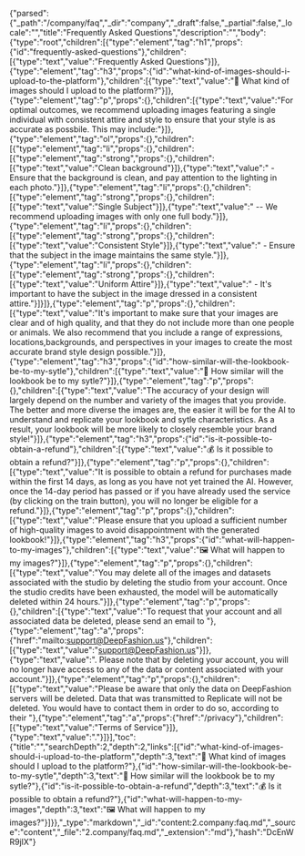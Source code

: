 {"parsed":{"_path":"/company/faq","_dir":"company","_draft":false,"_partial":false,"_locale":"","title":"Frequently Asked Questions","description":"","body":{"type":"root","children":[{"type":"element","tag":"h1","props":{"id":"frequently-asked-questions"},"children":[{"type":"text","value":"Frequently Asked Questions"}]},{"type":"element","tag":"h3","props":{"id":"what-kind-of-images-should-i-upload-to-the-platform"},"children":[{"type":"text","value":"📸 What kind of images should I upload to the platform?"}]},{"type":"element","tag":"p","props":{},"children":[{"type":"text","value":"For optimal outcomes, we recommend uploading images featuring a single individual with consistent attire and style to ensure that your style is as accurate as possbile. This may include:"}]},{"type":"element","tag":"ol","props":{},"children":[{"type":"element","tag":"li","props":{},"children":[{"type":"element","tag":"strong","props":{},"children":[{"type":"text","value":"Clean background"}]},{"type":"text","value":" - Ensure that the background is clean, and pay attention to the lighting in each photo."}]},{"type":"element","tag":"li","props":{},"children":[{"type":"element","tag":"strong","props":{},"children":[{"type":"text","value":"Single Subject"}]},{"type":"text","value":" -- We recommend uploading images with only one full body."}]},{"type":"element","tag":"li","props":{},"children":[{"type":"element","tag":"strong","props":{},"children":[{"type":"text","value":"Consistent Style"}]},{"type":"text","value":" - Ensure that the subject in the image maintains the same style."}]},{"type":"element","tag":"li","props":{},"children":[{"type":"element","tag":"strong","props":{},"children":[{"type":"text","value":"Uniform Attire"}]},{"type":"text","value":" - It's important to have the subject in the image dressed in a consistent attire."}]}]},{"type":"element","tag":"p","props":{},"children":[{"type":"text","value":"It's important to make sure that your images are clear and of high quality, and that they do not include more than one people or animals. We also recommend that you include a range of expressions, locations,backgrounds, and perspectives in your images to create the most accurate brand style design possible."}]},{"type":"element","tag":"h3","props":{"id":"how-similar-will-the-lookbook-be-to-my-sytle"},"children":[{"type":"text","value":"👩 How similar will the lookbook be to my sytle?"}]},{"type":"element","tag":"p","props":{},"children":[{"type":"text","value":"The accuracy of your design will largely depend on the number and variety of the images that you provide. The better and more diverse the images are, the easier it will be for the AI to understand and replicate your lookbook and sytle characteristics. As a result, your lookbook will be more likely to closely resemble your brand style!"}]},{"type":"element","tag":"h3","props":{"id":"is-it-possible-to-obtain-a-refund"},"children":[{"type":"text","value":"💰 Is it possible to obtain a refund?"}]},{"type":"element","tag":"p","props":{},"children":[{"type":"text","value":"It is possible to obtain a refund for purchases made within the first 14 days, as long as you have not yet trained the AI. However, once the 14-day period has passed or if you have already used the service (by clicking on the train button), you will no longer be eligible for a refund."}]},{"type":"element","tag":"p","props":{},"children":[{"type":"text","value":"Please ensure that you upload a sufficient number of high-quality images to avoid disappointment with the generated lookbook!"}]},{"type":"element","tag":"h3","props":{"id":"what-will-happen-to-my-images"},"children":[{"type":"text","value":"🖼 What will happen to my images?"}]},{"type":"element","tag":"p","props":{},"children":[{"type":"text","value":"You may delete all of the images and datasets associated with the studio by deleting the studio from your account. Once the studio credits have been exhausted, the model will be automatically deleted within 24 hours."}]},{"type":"element","tag":"p","props":{},"children":[{"type":"text","value":"To request that your account and all associated data be deleted, please send an email to "},{"type":"element","tag":"a","props":{"href":"mailto:support@DeepFashion.us"},"children":[{"type":"text","value":"support@DeepFashion.us"}]},{"type":"text","value":". Please note that by deleting your account, you will no longer have access to any of the data or content associated with your account."}]},{"type":"element","tag":"p","props":{},"children":[{"type":"text","value":"Please be aware that only the data on DeepFashion servers will be deleted. Data that was transmitted to Replicate will not be deleted. You would have to contact them in order to do so, according to their "},{"type":"element","tag":"a","props":{"href":"/privacy"},"children":[{"type":"text","value":"Terms of Service"}]},{"type":"text","value":"."}]}],"toc":{"title":"","searchDepth":2,"depth":2,"links":[{"id":"what-kind-of-images-should-i-upload-to-the-platform","depth":3,"text":"📸 What kind of images should I upload to the platform?"},{"id":"how-similar-will-the-lookbook-be-to-my-sytle","depth":3,"text":"👩 How similar will the lookbook be to my sytle?"},{"id":"is-it-possible-to-obtain-a-refund","depth":3,"text":"💰 Is it possible to obtain a refund?"},{"id":"what-will-happen-to-my-images","depth":3,"text":"🖼 What will happen to my images?"}]}},"_type":"markdown","_id":"content:2.company:faq.md","_source":"content","_file":"2.company/faq.md","_extension":"md"},"hash":"DcEnWR9jlX"}
